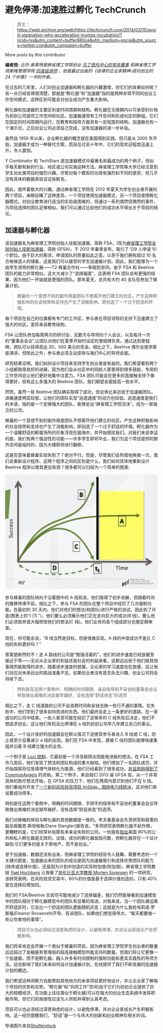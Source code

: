 # 避免停滞:加速胜过孵化 TechCrunch

> 原文：<https://web.archive.org/web/https://techcrunch.com/2014/03/15/avoid-stagnation-why-acceleration-trumps-incubation/?ncid=rss&utm_content=buffer880ce&utm_medium=social&utm_source=twitter.com&utm_campaign=buffer>

More posts by this contributor

**编者按:** *比尔·奥莱特是麻省理工学院创业* [*马丁信托中心的常务董事*](https://web.archive.org/web/20221209052451/https://entrepreneurship.mit.edu/) *和麻省理工学院斯隆管理学院* [*的高级讲师*](https://web.archive.org/web/20221209052451/http://sloan.mit.edu/) *。他是最近出版的《自律的企业家精神:成功创业的 24 个步骤》一书的作者。*

在过去的几年里，人们对创业加速器和孵化器的兴趣激增，但它们的效果如何呢？有一点已经变得很清楚，那就是“孵化器”和“加速器”指的是两种非常不同的创业工作空间模式，这种区别可能会对创业成功产生重大影响。

孵化器和加速器的主要区别是时间周期和结构。孵化器在无限期内以可承受的价格为初创公司提供工作空间和社区。加速器通常有工作空间和形成社区的群组。它们在固定的时间周期内运行，在教育和指导方面具有一定程度的结构。加速器也有一个演示日，之后创业公司必须自己完成，没有加速器的进一步补贴。

虽然自 1959 年以来，企业孵化器的概念就在美国得到实践，但只是从 2005 年开始，加速器才成为一种替代方案，而且在过去十年中，它们的受欢迎程度迅速上升，令人震惊。

Y Combinator 和 TechStars 是加速器模式中最著名和最成功的两个例子。但似乎每天都有新的行业、地区或公司实施这种方法。麻省理工学院等大学已经注意到学生对此类项目的强烈兴趣，尽管对每个模型的功效有强烈和不同的感受，但几乎没有具体的数据来验证这些断言。

因此，我怀着极大的兴趣，通过麻省理工学院在 2012 年夏天为学生创业者开展的两个项目，亲眼目睹了这种差异，一个项目使用加速器模式，另一个项目使用孵化器模式。对创业教育进行适当的实验是困难的，但通过一系列偶然但偶然的事件，为项目选择的团队足够相似，我们可以通过比较他们的成功水平得出关于项目的结论。

## 加速器与孵化器

该加速器名为麻省理工学院创始人技能加速器，简称 FSA，(现为[麻省理工学院全球创始人技能加速器](https://web.archive.org/web/20221209052451/http://gfsa.mit.edu/)，简称 GFSA)，于 2012 年春季宣布，吸引了 129 人申请 10 个职位。由于巨大的需求，申请团队的质量如此之高，以至于我们拥有超过 10 名合格候选人的储备，这是我们可以接受的学生加速器计划。因此，我们能够为一个由学生领导的孵化器——T2 蜂巢合作社——争取到空间。由于 FSA 和 Beehive 团队的能力非常相似，这大大减少了“选择偏差”，这表明 FSA 团队会有更强的结果，因为他们一开始就是更强的团队。那年夏天，总共有大约 40 支队伍参加了蜂巢计划。

> 蜂巢的一个意想不到的副作用是团队不想离开他们建立的社区。产生这种积极影响的社会纽带和支持也产生了消极影响，即创造了一个过于舒适的环境。

每个项目在自己的位置都有专门的工作区，参与者在项目领导的支持下迅速建立了强大的社区。差异来自教育结构。

FSA 让团队参加每周两次的研讨会、无数次与导师的个人会议，以及每月一次的“董事会会议”,让团队对他们在夏季开始时设定的里程碑负责。通过达到里程碑，团队可以获得高达 20，000 美元的奖金。相比之下，Beehive 偶尔会提供客座演讲，但除此之外，参与者必须主动安排与我们中心的导师会面。

研究结果证明，我们如何设计项目来支持学生创业者是有益的。我们希望看到两个小组都取得良好的进展，因为他们会从社区中的同龄人那里得到很多鼓励，专用的工作空间会让他们更好地集中注意力。FSA 团队可能会在更多的高接触支持下做得更好，但有这么多强大的 Beehive 团队，我们期望全面提高一些水平。

然而，虽然一些 Beehive 团队确实取得了成功，但总体比率远低于加速器团队。进展速度明显较低，让他们的团队实现“逃逸速度”的动力也较低。逃逸速度是我们的术语，指的是一个足够强大的团队，能够走出“麻省理工学院泡沫”，成为一家独立的公司。

蜂巢的一个意想不到的副作用是团队不想离开他们建立的社区。产生这种积极影响的社会纽带和支持也产生了消极影响，即创造了一个过于舒适的环境。孵化器作为一个温暖舒适的孵蛋场所的形象浮现在脑海中，并开始困扰我们。对我们来说幸运的是，我们有两个强迫性的功能——许多学生即将毕业，我们为这个项目提供的额外空间是临时的，因为大楼即将进行翻修。

这是否意味着蜂巢实验失败了？绝对不行。但是，尽管我们会热情地再做一次，我们会重新设计程序。这两个程序之间的区别是什么，我们如何具体地重新设计 Beehive 程序以使其更加有效？很多都可以归结为一个简单的图表:

![Bill Aulet](img/cd94dab4bf24d8f7b9bbd09b8f4454db.png)

参与蜂巢的团队倾向于沿着图中的 A 线前进，他们取得了初步进展，但随着时间的推移停滞不前。相比之下，参与 FSA 的团队在整个项目中经历了几次强制功能。在最初的 30 天内，他们对他们的想法(和团队)进行严格的测试，因此到了月底(图表上的“t [1] ”)，他们要么必须展示他们正在走向巨大的成功(B 线)，要么他们必须放弃或大幅修改他们的想法(C 线)。他们业务的各个组成部分也被定期审查。

现在，你可能会说，“B 线当然是目标，但是很难实现。A 线的中度成功不是比 C 线的失败更好吗？”

答案是断然的不！走 A 路线的公司是“勉强活着的”。他们的进步速度已经放缓至接近于零——无论从企业家的利益还是社会的利益来看，这都远远低于他们做其他事情所能取得的进步。随着进步速度的放缓，企业家的学习速度也在放缓，这让他们对应对未来创业的挑战准备不足。如果创业者没有首先失去兴趣，创业公司将会持续下去。

> 特别是在这两个案例中，明确的时间期限、亲自指导和不妥协的董事会会议导致做出艰难的决定越早越好，没有选择“舒适状态”的选项

相比之下，走 C 线道路的公司不会浪费时间和金钱去做一些行不通的事情。在失败中，他们学到了很多如何改进的东西。他们最终会走上一条更好的道路，在一家成功的公司中结束。一些人甚至可能在经历了足够多的 C 线失败后决定，他们不想追求创业，这让他们有机会比停滞在 a 线的初创公司早几年建立自己的事业。

因此，一个设计良好的加速器会在默认情况下迫使其参与者进入 B 线或 C 线，防止或至少显著减少 a 线的出现。我们在 FSA 中发现，遵循 C 线的团队能够快速重组并沿着 B 线建立强大的业务。

一个例子是 [Loci 控制](https://web.archive.org/web/20221209052451/http://locicontrols.com/)，它最初是一个涉及联网太阳能电池板的想法。在 FSA 工作几周后，他们发现了想法和团队构成的重大缺陷。他们增加了一名团队成员，并开始探索将垃圾填埋气体转化为能源。他们已经看到了很多成功，[并且刚刚得到了 CommonAngels](https://web.archive.org/web/20221209052451/http://www.bizjournals.com/boston/blog/startups/2014/03/loci-controls-gets-765-000-to-commercialize-clean.html) 的资助。第二个例子，来自我们 2013 届 GFSA 班，从一个非常具体的医疗想法开始，在 GFSA 的压力下，他们在两周内意识到他们不在 b 线。他们重组并开发了[一个新的风险投资项目 ImSlide，围绕电力线除冰](https://web.archive.org/web/20221209052451/http://e40-160.mit.edu/demoday13/)，这对他们来说要成功得多。

特别是在这两个案例中，明确的时间期限、手把手的指导和不妥协的董事会会议导致做出艰难的决定越早越好，没有选择“舒适状态”的选项。

我们对蜂箱的体验与孵化器的其他数据是一致的。考夫曼基金会负责研究和政策的副总裁戴恩·斯坦格勒(Dane Stangler)报告说，“多项研究表明孵化器不起作用，更糟糕的是，它们经常补贴那些本来会失败的公司。一份报告[指出](https://web.archive.org/web/20221209052451/https://www.maxwell.syr.edu/uploadedFiles/news/BoonOrBoondoggle.pdf)美国 90%的公共和私人孵化器是无效的。没错，成功的孵化器屈指可数，但孵化器存在一个设计缺陷:它们更多的是关于房地产，而不是创业。”

至于加速器，数据还没有出来，但麻省理工学院的经验令人鼓舞。需要考虑的一个关键问题是，加速器出来的团队的成功是因为加速器吸引和选择优秀团队的能力(排序或选择价值)，还是因为计划中创造的实际附加值(附加值)。麻省理工学院教授 [Yael Hochberg](https://web.archive.org/web/20221209052451/http://yael-hochberg.com/index.htm) 让我看了[哥伦比亚大学教授 Morten Sorensen](https://web.archive.org/web/20221209052451/http://www0.gsb.columbia.edu/whoswho/more.cfm?&uni=ms3814&pub=4794) 的一项研究，该研究表明，在风险投资交易中，60%的价值是基于选择价值创造的，只有 40%是在选择后增加的。

我们的 FSA/Beehive 实验尽可能地减少了选择偏差，我们仍然能够看到加速模型中的团队相对于孵化器模型中的团队有显著的改进。对我来说，当一个团队被迫离开舒适区时，它会比一个舒适的团队更能随机应变；这就是为什么我给埃莉诺·罗斯福(Eleanor Roosevelt)开导，告诉团队，如果他们想变得伟大，“每天都要做一些让你害怕的事情”。

> 项目可以也必须经过深思熟虑的设计，以避免停滞，并对企业家成长产生积极影响。

我们将来肯定会开展一个类似于蜂巢的项目，因为麻省理工学院学生创业者的数量远远超过了金融服务管理局的超高接触模型所能支持的数量。但我们将让它更像一个加速器，而不是孵化器，融入许多有时间限制的强制功能和更具实践性的导师方法。这也影响了我们未来如何设计加速器计划。在线提供了我们不断发展的加速器计划的概述。

我们希望这种洞察力也能帮助其他地方的未来项目更好地设计，并让企业家了解每个项目的优势和劣势。“孵化器”和“共同工作”空间(由于它们为初创企业提供了巨大的规模经济，在功能上往往类似于孵化器)可以在强大的创业生态系统中发挥积极作用，但它们的局限性应该为人所知并得到认真考虑。

项目可以也必须经过深思熟虑的设计，以避免停滞，并对企业家成长产生积极影响。这一经历提醒我们，“舒适”是一个与伟大的创新和创业精神负相关的词。

导语图片来自[Shutterstock](https://web.archive.org/web/20221209052451/http://www.shutterstock.com/)